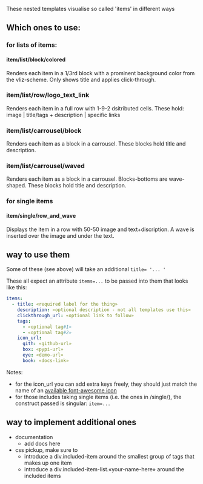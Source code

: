 These nested templates visualise so called 'items' in different ways

## Which ones to use:

### for lists of items:

#### item/list/block/colored
Renders each item in a 1/3rd block with a prominent background color from the vliz-scheme.
Only shows title and applies click-through.

### item/list/row/logo_text_link
Renders each item in a full row with 1-9-2 dsitributed cells.
These hold: image | title/tags + description | specific links

### item/list/carrousel/block
Renders each item as a block in a carrousel.
These blocks hold title and description.

### item/list/carrousel/waved
Renders each item as a block in a carrousel. Blocks-bottoms are wave-shaped.
These blocks hold title and description.


### for single items
#### item/single/row_and_wave
Displays the item in a row with 50-50 image and text+discription.
A wave is inserted over the image and under the text.



## way to use them

Some of these (see above) will take an additional `title= '... '`

These all expect an attribute `items=...` to be passed into them that looks like this:

```yml
items:
  - title: «required label for the thing»
    description: «optional description - not all templates use this»
    clickthrough_url: «optional link to follow»
    tags:
      - «optional tag#1»
      - «optional tag#2»
    icon_url:
      gith: «github-url»
      box: «pypi-url»
      eye: «demo-url»
      book: «docs-link»

```
Notes:
* for the icon_url you can add extra keys freely, they should just match the name of an [available font-awesome icon](https://fontawesome.com/search?q=&f=classic)
* for those includes taking single items (i.e. the ones in /single/), the construct passed is singular: `item=...`



## way to implement additional ones

* documentation 
  * add docs here
* css pickup, make sure to
  * introduce a div.included-item around the smallest group of tags that makes up one item
  * introduce a div.included-item-list.«your-name-here» around the included items
